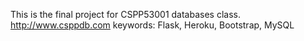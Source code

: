 This is the final project for CSPP53001 databases class.
http://www.csppdb.com
keywords: Flask, Heroku, Bootstrap, MySQL
